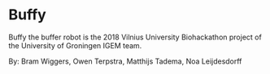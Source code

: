 # Buffy

Buffy the buffer robot is the 2018 Vilnius University Biohackathon project of the University of Groningen IGEM team.

By: Bram Wiggers, Owen Terpstra, Matthijs Tadema, Noa Leijdesdorff 
